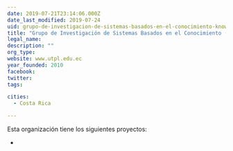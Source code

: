 ```yaml
---
date: 2019-07-21T23:14:06.000Z
date_last_modified: 2019-07-24
uid: grupo-de-investigacion-de-sistemas-basados-en-el-conocimiento-knowledge-based-systems-research-group-kbs-rg-de-la-universidad-tecnica-particular-de-loja
title: "Grupo de Investigación de Sistemas Basados en el Conocimiento (Knowledge-based Systems Research Group - KBS-RG) de la Universidad Técnica Particular de Loja"
legal_name: 
description: ""
org_type: 
website: www.utpl.edu.ec
year_founded: 2010
facebook: 
twitter: 
tags:

cities: 
  - Costa Rica

---
```


Esta organización tiene los siguientes proyectos:

- [](/i/observatorio-de-femicidios-en-latinoamerica-basado-en-datos-abiertos-enlazados-y-web-semantica-lod4vida-linked-open-data-por-la-vida.html)
